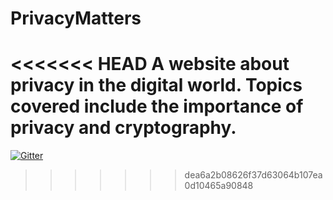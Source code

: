 # PrivacyMatters

<<<<<<< HEAD
A website about privacy in the digital world. Topics covered include the importance of privacy and cryptography.
=======
[![Gitter](https://badges.gitter.im/WorldOfWebsites/PrivacyMatters.svg)](https://gitter.im/WorldOfWebsites/PrivacyMatters?utm_source=badge&utm_medium=badge&utm_campaign=pr-badge&utm_content=badge)
>>>>>>> dea6a2b08626f37d63064b107ea0d10465a90848
